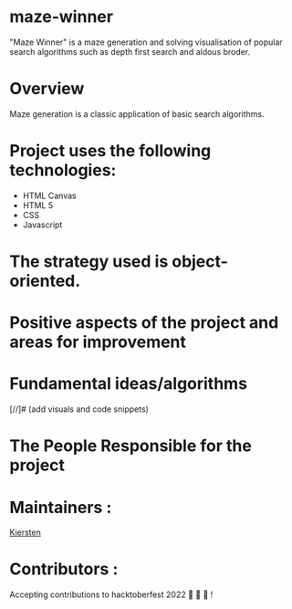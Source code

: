 # maze-winner
"Maze Winner" is a maze generation and solving visualisation of popular search algorithms such as depth first search and aldous broder.

# Overview

Maze generation is a classic application of basic search algorithms. 

# Project uses the following technologies:

- HTML Canvas
- HTML 5
- CSS
- Javascript

# The strategy used is object-oriented.



# Positive aspects of the project and areas for improvement

# Fundamental ideas/algorithms


[//]# (add visuals and code snippets)

# The People Responsible  for the project

# Maintainers : 

[Kiersten](https://github.com/colliecoder)

# Contributors :

Accepting contributions to hacktoberfest 2022 :jack_o_lantern: :ghost: :jack_o_lantern: !

